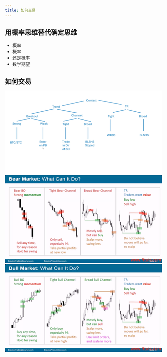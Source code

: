```yaml
---
title: 如何交易
---
```


## 用概率思维替代确定思维

- 概率
- 概率
- 还是概率
- 数学期望

## 如何交易

![alt text](image-16.png)
![alt text](image-18.png)
![alt text](image-17.png)
